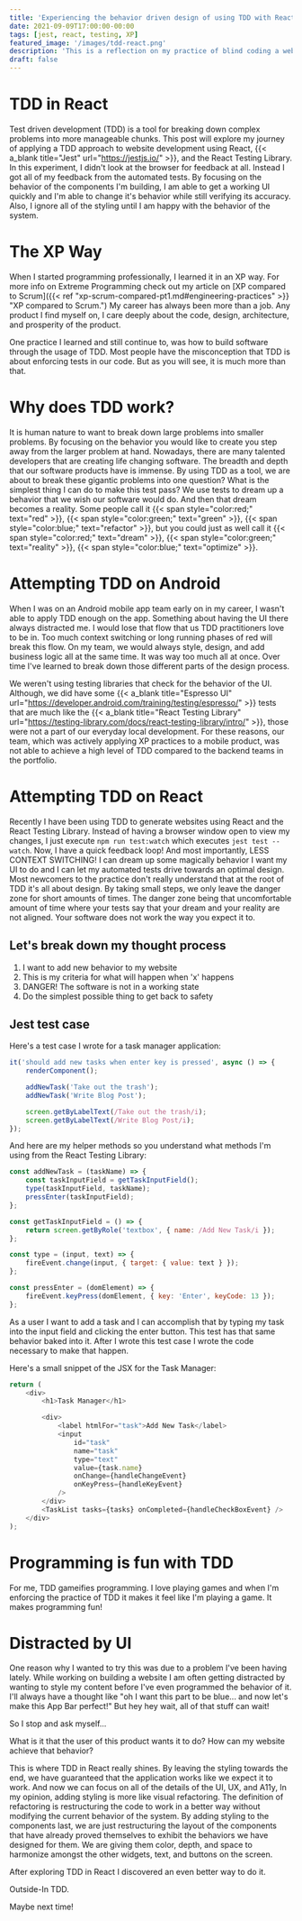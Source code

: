 ```yaml
---
title: 'Experiencing the behavior driven design of using TDD with React Testing Library'
date: 2021-09-09T17:00:00-00:00
tags: [jest, react, testing, XP]
featured_image: '/images/tdd-react.png'
description: 'This is a reflection on my practice of blind coding a website using TDD'
draft: false
---
```


# TDD in React

Test driven development (TDD) is a tool for breaking down complex problems into more manageable chunks. This post will explore my journey of applying a TDD approach to website development using React, {{< a_blank title="Jest" url="https://jestjs.io/" >}}, and the React Testing Library. In this experiment, I didn't look at the browser for feedback at all. Instead I got all of my feedback from the automated tests. By focusing on the behavior of the components I'm building, I am able to get a working UI quickly and I'm able to change it's behavior while still verifying its accuracy. Also, I ignore all of the styling until I am happy with the behavior of the system.

# The XP Way

When I started programming professionally, I learned it in an XP way. For more info on Extreme Programming check out my article on [XP compared to Scrum]({{< ref "xp-scrum-compared-pt1.md#engineering-practices" >}} "XP compared to Scrum.") My career has always been more than a job. Any product I find myself on, I care deeply about the code, design, architecture, and prosperity of the product.

One practice I learned and still continue to, was how to build software through the usage of TDD. Most people have the misconception that TDD is about enforcing tests in our code. But as you will see, it is much more than that.

# Why does TDD work?

It is human nature to want to break down large problems into smaller problems. By focusing on the behavior you would like to create you step away from the larger problem at hand. Nowadays, there are many talented developers that are creating life changing software. The breadth and depth that our software products have is immense. By using TDD as a tool, we are about to break these gigantic problems into one question? What is the simplest thing I can do to make this test pass? We use tests to dream up a behavior that we wish our software would do. And then that dream becomes a reality. Some people call it {{< span style="color:red;" text="red" >}}, {{< span style="color:green;" text="green" >}}, {{< span style="color:blue;" text="refactor" >}}, but you could just as well call it {{< span style="color:red;" text="dream" >}}, {{< span style="color:green;" text="reality" >}}, {{< span style="color:blue;" text="optimize" >}}.

# Attempting TDD on Android

When I was on an Android mobile app team early on in my career, I wasn't able to apply TDD enough on the app. Something about having the UI there always distracted me. I would lose that flow that us TDD practitioners love to be in. Too much context switching or long running phases of red will break this flow. On my team, we would always style, design, and add business logic all at the same time. It was way too much all at once. Over time I've learned to break down those different parts of the design process.

We weren't using testing libraries that check for the behavior of the UI. Although, we did have some {{< a_blank title="Espresso UI" url="https://developer.android.com/training/testing/espresso/" >}} tests that are much like the {{< a_blank title="React Testing Library" url="https://testing-library.com/docs/react-testing-library/intro/" >}}, those were not a part of our everyday local development. For these reasons, our team, which was actively applying XP practices to a mobile product, was not able to achieve a high level of TDD compared to the backend teams in the portfolio.

# Attempting TDD on React

Recently I have been using TDD to generate websites using React and the React Testing Library. Instead of having a browser window open to view my changes, I just execute `npm run test:watch` which executes `jest test --watch`. Now, I have a quick feedback loop! And most importantly, LESS CONTEXT SWITCHING! I can dream up some magically behavior I want my UI to do and I can let my automated tests drive towards an optimal design. Most newcomers to the practice don't really understand that at the root of TDD it's all about design. By taking small steps, we only leave the danger zone for short amounts of times. The danger zone being that uncomfortable amount of time where your tests say that your dream and your reality are not aligned. Your software does not work the way you expect it to.

## Let's break down my thought process

1. I want to add new behavior to my website
2. This is my criteria for what will happen when 'x' happens
3. DANGER! The software is not in a working state
4. Do the simplest possible thing to get back to safety

## Jest test case

Here's a test case I wrote for a task manager application:

```javascript
it('should add new tasks when enter key is pressed', async () => {
	renderComponent();

	addNewTask('Take out the trash');
	addNewTask('Write Blog Post');

	screen.getByLabelText(/Take out the trash/i);
	screen.getByLabelText(/Write Blog Post/i);
});
```

And here are my helper methods so you understand what methods I'm using from the React Testing Library:

```javascript
const addNewTask = (taskName) => {
	const taskInputField = getTaskInputField();
	type(taskInputField, taskName);
	pressEnter(taskInputField);
};

const getTaskInputField = () => {
	return screen.getByRole('textbox', { name: /Add New Task/i });
};

const type = (input, text) => {
	fireEvent.change(input, { target: { value: text } });
};

const pressEnter = (domElement) => {
	fireEvent.keyPress(domElement, { key: 'Enter', keyCode: 13 });
};
```

As a user I want to add a task and I can accomplish that by typing my task into the input field and clicking the enter button. This test has that same behavior baked into it. After I wrote this test case I wrote the code necessary to make that happen.

Here's a small snippet of the JSX for the Task Manager:

```javascript
return (
	<div>
		<h1>Task Manager</h1>

		<div>
			<label htmlFor="task">Add New Task</label>
			<input
				id="task"
				name="task"
				type="text"
				value={task.name}
				onChange={handleChangeEvent}
				onKeyPress={handleKeyEvent}
			/>
		</div>
		<TaskList tasks={tasks} onCompleted={handleCheckBoxEvent} />
	</div>
);
```

# Programming is fun with TDD

For me, TDD gameifies programming. I love playing games and when I'm enforcing the practice of TDD it makes it feel like I'm playing a game. It makes programming fun!

# Distracted by UI

One reason why I wanted to try this was due to a problem I've been having lately. While working on building a website I am often getting distracted by wanting to style my content before I've even programmed the behavior of it. I'll always have a thought like "oh I want this part to be blue... and now let's make this App Bar perfect!" But hey hey wait, all of that stuff can wait!

So I stop and ask myself...

What is it that the user of this product wants it to do?
How can my website achieve that behavior?

This is where TDD in React really shines. By leaving the styling towards the end, we have guaranteed that the application works like we expect it to work. And now we can focus on all of the details of the UI, UX, and A11y, In my opinion, adding styling is more like visual refactoring. The definition of refactoring is restructuring the code to work in a better way without modifying the current behavior of the system. By adding styling to the components last, we are just restructuring the layout of the components that have already proved themselves to exhibit the behaviors we have designed for them. We are giving them color, depth, and space to harmonize amongst the other widgets, text, and buttons on the screen.

After exploring TDD in React I discovered an even better way to do it.

Outside-In TDD.

Maybe next time!
